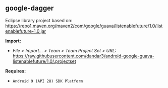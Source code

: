 ## google-dagger

Eclipse library project based on:<br/>
https://repo1.maven.org/maven2/com/google/guava/listenablefuture/1.0/listenablefuture-1.0.jar

**Import:**
- _File > Import... > Team > Team Project Set > URL:_<br/>
  https://raw.githubusercontent.com/dandar3/android-google-guava-listenablefuture/1.0/.projectset

**Requires:**
- `Android 9 (API 28) SDK Platform`